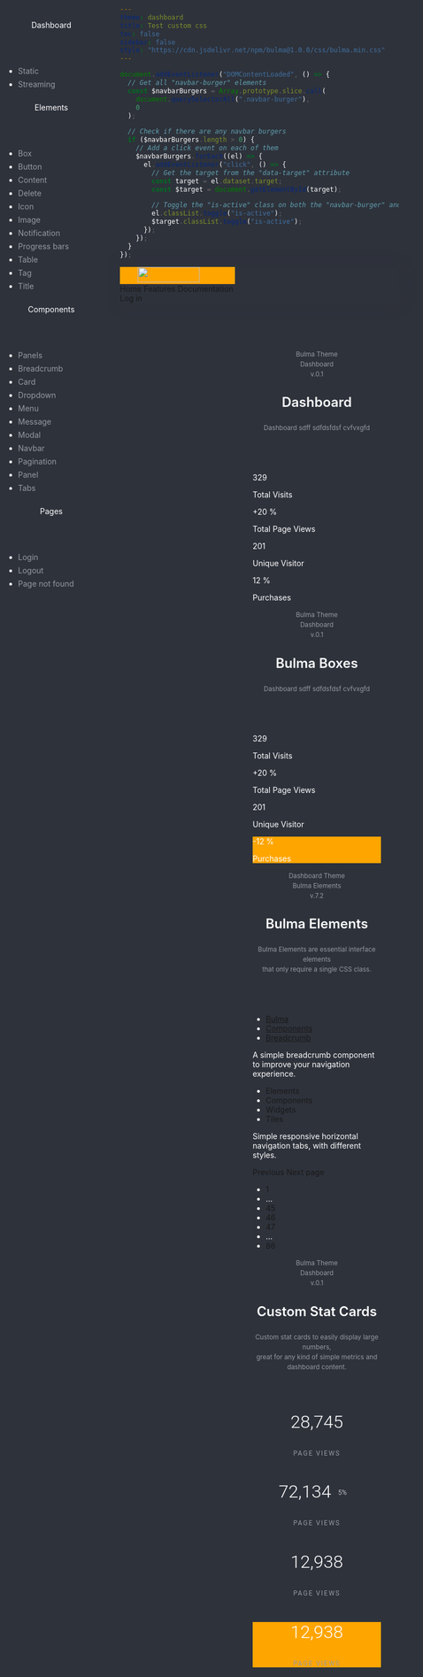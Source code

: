 ```yaml
---
theme: dashboard
title: Test custom css
toc: false
sidebar: false
style: "https://cdn.jsdelivr.net/npm/bulma@1.0.0/css/bulma.min.css"
---
```


<link rel="stylesheet" href="https://fonts.googleapis.com/css?family=Roboto:300,300italic,700,700italic">
<link
  rel="stylesheet"
  href="https://cdn.jsdelivr.net/npm/bulma@1.0.0/css/bulma.min.css"
>

<style>
:root {
  --font-color: #ffffff;
  --font-dark-color: #949ba2;
  --font-darker-color: #5b646d;
  --highlight-color: #ffa500;
  --main-color: #2e323b;
  --sidebar-width: 13rem;
  --header-height: 3.25rem;
  --padding: 2rem;
}

html {
  overflow-y: auto;
}

body {
  color: var(--font-color);
}

.sidebar {
  padding-left: calc(var(--padding) - 0.75rem);
  padding-right: calc(var(--padding) - 0.75rem);
  position: absolute;
}

.sidebar .category-header {
  padding: 0.5em 0.75em;
}

.sidebar .menu {
  position: fixed;
  width: calc(var(--sidebar-width) - 2.5rem);
  max-width: inherit;
}

.sidebar .menu-list a {
  font-size: 0.875rem;
  line-height: 24px;
  color: var(--font-dark-color);
}

.sidebar:before {
  content: "";
  background-color: var(--main-color); /* Replace with the darker color */
  width: var(--sidebar-width);
  position: fixed;
}

.sidebar,
.sidebar:before {
  top: 0;
  bottom: 0;
  left: 0;
}

.main {
  margin-left: var(--sidebar-width);
  position: relative;
  padding-left: var(--padding);
  padding-right: var(--padding);
}

.main header {
  line-height: 18px;
}

.main header h2 {
  font-size: 24px;
  font-weight: 600;
  padding-bottom: 0.5rem;
}

.main header hr {
  background-color: transparent;
  border-top: 1px solid var(--main-color); /* Replace with the lighter color */
}

.main header small {
  color: var(--font-dark-color);
  text-align: right;
}

.main:before {
  content: "";
  position: fixed;
  top: 0;
  bottom: 0;
  z-index: -2;
  left: 0;
  right: 0;
  background-image: radial-gradient(
    circle at top,
    var(--main-color) 0%, /* Replace with the lighter color */
    var(--main-color) 70% /* Replace with the darker color */
  );
  background-position: 50%, 50%;
}

.sidebar,
.main {
  margin-top: var(--header-height);
  padding-top: var(--padding);
}

.navbar {
  box-shadow: 0px 0px 21px var(--main-color); /* Replace with the darker color */
}

.navbar-brand {
  width: var(--sidebar-width);
  background-color: var(--highlight-color);
  margin-right: calc(var(--padding) - 0.75rem);
}

.navbar-brand .navbar-item {
  padding-left: var(--padding);
}

.box hr {
  background-color: var(--main-color); /* Replace with the lighter color */
}

.box.transparent {
  background-color: transparent;
}

.box.accent {
  background-color: var(--highlight-color);
}

.box.accent .subtitle {
  color: var(--font-color);
}

.statcard {
  font-family: Roboto, "Helvetica Neue", Helvetica, Arial, sans-serif;
  text-align: center;
}

.statcard .statcard-number {
  font-size: 2rem;
  font-weight: 300;
  line-height: 1.125;
}

.statcard .statcard-desc {
  font-size: 85%;
  letter-spacing: 0.15em;
  text-transform: uppercase;
  color: var(--font-dark-color);
}

.statcard .delta-indicator {
  display: inline-block;
  padding: .4em;
  font-size: 12px;
  vertical-align: middle; 
}

.statcard .delta-indicator:after {
  content: "";
  display: inline-block;
  width: 0;
  height: 0;
  margin-left: 2px;
  margin-left: 2px;
  vertical-align: middle;
  border-right: 4px solid transparent;
  border-left: 4px solid transparent; 
}

</style>

```js
document.addEventListener("DOMContentLoaded", () => {
  // Get all "navbar-burger" elements
  const $navbarBurgers = Array.prototype.slice.call(
    document.querySelectorAll(".navbar-burger"),
    0
  );

  // Check if there are any navbar burgers
  if ($navbarBurgers.length > 0) {
    // Add a click event on each of them
    $navbarBurgers.forEach((el) => {
      el.addEventListener("click", () => {
        // Get the target from the "data-target" attribute
        const target = el.dataset.target;
        const $target = document.getElementById(target);

        // Toggle the "is-active" class on both the "navbar-burger" and the "navbar-menu"
        el.classList.toggle("is-active");
        $target.classList.toggle("is-active");
      });
    });
  }
});
```

<nav class="navbar is-fixed-top" role="navigation" aria-label="main navigation">
  <div class="navbar-brand">
    <a href="#" class="navbar-item">
      <img src="https://bulma.io/images/bulma-logo-white.png" width="112" height="28">
    </a>
    <a role="button" class="navbar-burger burger" aria-label="menu" aria-expanded="false" data-target="navbar-example">
      <span aria-hidden="true"></span>
      <span aria-hidden="true"></span>
      <span aria-hidden="true"></span>
    </a>
  </div>

  <div id="navbar-example" class="navbar-menu">
    <div class="navbar-start">
      <a class="navbar-item is-tab">Home</a>
      <a class="navbar-item is-tab ">Features</a>
      <a class="navbar-item is-tab">Documentation</a>
    </div>
    <div class="navbar-end">
      <div class="navbar-item">
        <div class="buttons">
          <a class="button is-light">
            Log in
          </a>
        </div>
      </div>
    </div>
  </div>
</nav>

<div class="wrapper">
  <div class="">
    <aside class="sidebar">
      <nav class="menu">
        <div class="menu-category">
          <header class="category-header">Dashboard</header>
          <ul class="menu-list">
            <li><a>Static</a></li>
            <li><a>Streaming</a></li>
          </ul>
        </div>
        <div class="menu-category">
          <header class="category-header">Elements</header>
          <ul class="menu-list">
            <li><a>Box</a></li>
            <li><a>Button</a></li>
            <li><a>Content</a></li>
            <li><a>Delete</a></li>
            <li><a>Icon</a></li>
            <li><a>Image</a></li>
            <li><a>Notification</a></li>
            <li><a>Progress bars</a></li>
            <li><a>Table</a></li>
            <li><a>Tag</a></li>
            <li><a>Title</a></li>
          </ul>
        </div>
        <div class="menu-category">
          <header class="category-header">Components</header>
          <ul class="menu-list">
            <li><a>Panels</a></li>
            <li><a>Breadcrumb</a></li>
            <li><a>Card</a></li>
            <li><a>Dropdown</a></li>
            <li><a>Menu</a></li>
            <li><a>Message</a></li>
            <li><a>Modal</a></li>
            <li><a>Navbar</a></li>
            <li><a>Pagination</a></li>
            <li><a>Panel</a></li>
            <li><a>Tabs</a></li>
          </ul>
        </div>
        <div class="menu-category">
          <header class="category-header">Pages</header>
          <ul class="menu-list">
            <li><a>Login</a></li>
            <li><a>Logout</a></li>
            <li><a>Page not found</a></li>
          </ul>
        </div>
      </nav>
    </aside>
    <main class="main">
      <header class="is-clearfix">
        <div class="cats is-pulled-right has-text-right">
          <small>Bulma Theme<br>Dashboard<br> <span class="has-text-weight-bold has-text-white">v.0.1</span></small>
        </div>
        <div>
          <h2>Dashboard</h2>
          <small>Dashboard sdff sdfdsfdsf cvfvxgfd</small>
        </div>
        <hr></hr>
      </header>
      <div class="tile is-ancestor">
        <div class="tile is-parent">
          <article class="tile is-child box">
            <p class="title">329</p>
            <p class="subtitle">Total Visits</p>
          </article>
        </div>
        <div class="tile is-parent">
          <article class="tile is-child box">
            <p class="title">+20 %</p>
            <p class="subtitle">Total Page Views</p>
          </article>
        </div>
        <div class="tile is-parent">
          <article class="tile is-child box">
            <p class="title">201</p>
            <p class="subtitle">Unique Visitor</p>
          </article>
        </div>
        <div class="tile is-parent">
          <article class="tile is-child box">
            <p class="title">12 %</p>
            <p class="subtitle">Purchases</p>
          </article>
        </div>
      </div>
      <header class="is-clearfix">
        <div class="cats is-pulled-right has-text-right">
          <small>Bulma Theme<br>Dashboard<br> <span class="has-text-weight-bold has-text-white">v.0.1</span></small>
        </div>
        <div>
          <h2>Bulma Boxes</h2>
          <small>Dashboard sdff sdfdsfdsf cvfvxgfd</small>
        </div>
        <hr></hr>
      </header>
      <div class="tile is-ancestor">
        <div class="tile is-parent">
          <article class="tile is-child box transparent">
            <p class="title">329</p>
            <p class="subtitle">Total Visits</p>
          </article>
        </div>
        <div class="tile is-parent">
          <article class="tile is-child box">
            <p class="title">+20 %</p>
            <p class="subtitle">Total Page Views</p>
          </article>
        </div>
        <div class="tile is-parent">
          <article class="tile is-child box">
            <p class="title">201</p>
            <p class="subtitle">Unique Visitor</p>
          </article>
        </div>
        <div class="tile is-parent">
          <article class="tile is-child box accent">
            <p class="title">-12 %</p>
            <p class="subtitle">Purchases</p>
          </article>
        </div>
      </div>
      <header class="is-clearfix">
        <div class="cats is-pulled-right has-text-right">
          <small>Dashboard Theme<br>Bulma Elements<br> <span class="has-text-weight-bold has-text-white">v.7.2</span></small>
        </div>
        <div>
          <h2>Bulma Elements</h2>
          <small>Bulma Elements are essential interface elements<br/> that only require a single CSS class.</small>
        </div>
        <hr></hr>
      </header>
      <div class="tile is-ancestor">
        <div class="tile is-parent">
          <article class="tile is-child box">
            <div>
              <nav class="breadcrumb" aria-label="breadcrumbs">
                <ul>
                  <li><a href="#">Bulma</a></li>
                  <li><a href="#">Components</a></li>
                  <li class="is-active"><a href="#" aria-current="page">Breadcrumb</a></li>
                </ul>
              </nav>
              <div class="content">
                <p>A simple breadcrumb component to improve your navigation experience.</p>
              </div>
            </div>
          </article>
        </div>
        <div class="tile is-parent">
          <article class="tile is-child box">
            <div class="tabs is-centered">
              <ul>
                <li><a>Elements</a></li>
                <li class="is-active"><a>Components</a></li>
                <li><a>Widgets</a></li>
                <li><a>Tiles</a></li>
              </ul>
            </div>
            <div class="content">
              <p>Simple responsive horizontal navigation tabs, with different styles.</p>
            </div>
          </article>
        </div>
      </div>
      <div class="tile is-ancestor">
        <div class="tile is-parent">
          <article class="tile is-child box">
            <nav class="pagination" role="navigation" aria-label="pagination">
              <a class="pagination-previous">Previous</a>
              <a class="pagination-next">Next page</a>
              <ul class="pagination-list">
                <li>
                  <a class="pagination-link" aria-label="Goto page 1">1</a>
                </li>
                <li>
                  <span class="pagination-ellipsis">&hellip;</span>
                </li>
                <li>
                  <a class="pagination-link" aria-label="Goto page 45">45</a>
                </li>
                <li>
                  <a class="pagination-link is-current" aria-label="Page 46" aria-current="page">46</a>
                </li>
                <li>
                  <a class="pagination-link" aria-label="Goto page 47">47</a>
                </li>
                <li>
                  <span class="pagination-ellipsis">&hellip;</span>
                </li>
                <li>
                  <a class="pagination-link" aria-label="Goto page 86">86</a>
                </li>
              </ul>
            </nav>
          </article>
        </div>
      </div>
      <header class="is-clearfix">
        <div class="cats is-pulled-right has-text-right">
          <small>Bulma Theme<br>Dashboard<br> <span class="has-text-weight-bold has-text-white">v.0.1</span></small>
        </div>
        <div>
          <h2>Custom Stat Cards</h2>
          <small>Custom stat cards to easily display large numbers, <br/>great for any kind of simple metrics and dashboard content.</small>
        </div>
        <hr></hr>
      </header>
      <div class="tile is-ancestor">
        <div class="tile is-parent">
          <article class="tile is-child box transparent">
            <div class="statcard">
              <h3 class="statcard-number">28,745</h3>
              <span class="statcard-desc">Page views</span>
            </div>
          </article>
        </div>
        <div class="tile is-parent">
          <article class="tile is-child box transparent">
            <div class="statcard">
              <h3 class="statcard-number">
                72,134
                <small class="delta-indicator delta-positive">5%</small>
              </h3>
              <span class="statcard-desc">Page views</span>
            </div>
          </article>
        </div>
        <div class="tile is-parent">
          <article class="tile is-child box">
            <div class="statcard">
              <h3 class="statcard-number">12,938</h3>
              <span class="statcard-desc">Page views</span>
            </div>
          </article>
        </div>
        <div class="tile is-parent">
          <article class="tile is-child box accent">
            <div class="statcard">
              <h3 class="statcard-number">12,938</h3>
              <span class="statcard-desc">Page views</span>
            </div>
          </article>
        </div>
      </div>
    </main>
  </div>
</div>
